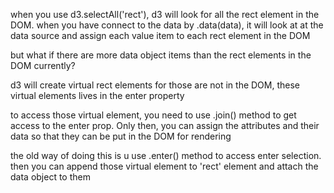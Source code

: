 when you use d3.selectAll('rect'), d3 will look for all the rect element in the DOM. 
when you have connect to the data by .data(data), it will look at at the data source and assign each value item to each rect element in the DOM

but what if there are more data object items than the rect elements in the DOM currently?

d3 will create virtual rect elements for those are not in the DOM, these virtual elements lives in the enter property

to access those virtual element, you need to use .join() method to get access to the enter prop. Only then, you can assign the attributes and their data so that they can be put in the DOM for rendering

the old way of doing this is u use .enter() method to access enter selection. then you can append those virtual element to 'rect' element and attach the data object to them
